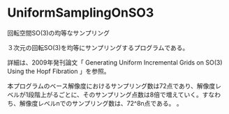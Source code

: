 # UniformSamplingOnSO3

回転空間SO(3)の均等なサンプリング

３次元の回転SO(3)を均等にサンプリングするプログラムである。

詳細は、2009年発刊論文「 Generating Uniform Incremental Grids on SO(3) Using the Hopf Fibration 」を参照。

本プログラムのベース解像度におけるサンプリング数は72点であり、解像度レベルが1段階上がるごとに、そのサンプリング点数は8倍で増えていく。すなわち、解像度レベルnでのサンプリング数は、72^8n点である。
。


